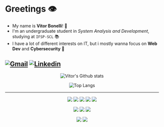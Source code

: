 # Greetings :eye:

- My name is **Vitor Bonelli**! 🦊
- I'm an undergraduate student in *System Analysis and Development*, studying at `IFSP-SCL` 📚
- I have a lot of different interests on IT, but i mostly wanna focus on **Web Dev** and **Cybersecurity** 💾
  
[![Gmail](https://img.shields.io/badge/Gmail-D14836?style=for-the-badge&logo=gmail&logoColor=white)](mailto:bonelli5.vitor@gmail.com)
[![Linkedin](https://img.shields.io/badge/LinkedIn-0077B5?style=for-the-badge&logo=linkedin&logoColor=white)](https://www.linkedin.com/in/vitor-bonelli-580b63243/)
---
<div align="center">
  
  ![Vitor's Github stats](https://github-readme-stats.vercel.app/api?username=Vitor5Bonelli&show_icons=true&theme=great-gatsby&rank_icon=github)

  ![Top Langs](https://github-readme-stats.vercel.app/api/top-langs/?username=Vitor5Bonelli&theme=great-gatsby&layout=compact)
  
</div>

---

<div align="center">
  
  ![](https://img.shields.io/badge/HTML5-E34F26?style=for-the-badge&logo=html5&logoColor=white)
  ![](https://img.shields.io/badge/CSS3-1572B6?style=for-the-badge&logo=css3&logoColor=white)
  ![](https://img.shields.io/badge/JavaScript-F7DF1E?style=for-the-badge&logo=javascript&logoColor=black)
  ![](https://img.shields.io/badge/Sass-CC6699?style=for-the-badge&logo=sass&logoColor=white)
  ![](https://img.shields.io/badge/React-20232A?style=for-the-badge&logo=react&logoColor=61DAFB)
  
  ![](https://img.shields.io/badge/Python-3776AB?style=for-the-badge&logo=python&logoColor=white)
  ![](https://img.shields.io/badge/Linux-FCC624?style=for-the-badge&logo=linux&logoColor=black)
  ![](https://img.shields.io/badge/Shell_Script-121011?style=for-the-badge&logo=gnu-bash&logoColor=white)

  ![](https://img.shields.io/badge/IntelliJ_IDEA-000000.svg?style=for-the-badge&logo=intellij-idea&logoColor=white)
  ![](https://img.shields.io/badge/Visual_Studio_Code-0078D4?style=for-the-badge&logo=VSCODE&logoColor=white)
  
</div>
